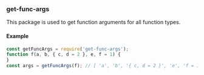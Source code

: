 ### get-func-args

This package is used to get function arguments for all function types.

#### Example
```js
const getFuncArgs = require('get-func-args');
function f(a, b, { c, d = 2 }, e, f = 1) {
}
const args = getFuncArgs(f); // [ 'a', 'b', '{ c, d = 2 }', 'e', 'f = 1' ]
```
